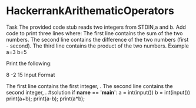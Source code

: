 # HackerrankArithematicOperators
Task The provided code stub reads two integers from STDIN,a  and b. Add code to print three lines where:  The first line contains the sum of the two numbers. The second line contains the difference of the two numbers (first - second). The third line contains the product of the two numbers.
Example
a=3
b=5

Print the following:

8
-2
15
Input Format

The first line contains the first integer, .
The second line contains the second integer, .
#solution
if __name__ == '__main__':
    a = int(input())
    b = int(input())
    print(a+b);
    print(a-b);
    print(a*b);

